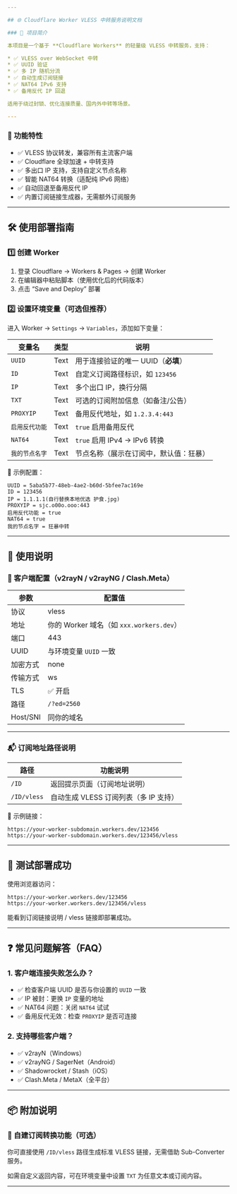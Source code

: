 ```yaml
---

## 🌐 Cloudflare Worker VLESS 中转服务说明文档

### 📌 项目简介

本项目是一个基于 **Cloudflare Workers** 的轻量级 VLESS 中转服务，支持：

* ✅ VLESS over WebSocket 中转
* ✅ UUID 验证
* ✅ 多 IP 随机分流
* ✅ 自动生成订阅链接
* ✅ NAT64 IPv6 支持
* ✅ 备用反代 IP 回退

适用于绕过封锁、优化连接质量、国内外中转等场景。

---
```


### 🚀 功能特性

* ✅ VLESS 协议转发，兼容所有主流客户端
* ✅ Cloudflare 全球加速 + 中转支持
* ✅ 多出口 IP 支持，支持自定义节点名称
* ✅ 智能 NAT64 转换（适配纯 IPv6 网络）
* ✅ 自动回退至备用反代 IP
* ✅ 内置订阅链接生成器，无需额外订阅服务

---

## 🛠️ 使用部署指南

### 1️⃣ 创建 Worker

1. 登录 Cloudflare → Workers & Pages → 创建 Worker
2. 在编辑器中粘贴脚本（使用优化后的代码版本）
3. 点击 “Save and Deploy” 部署

### 2️⃣ 设置环境变量（可选但推荐）

进入 Worker → `Settings` → `Variables`，添加如下变量：

| 变量名       | 类型   | 说明                       |
| --------- | ---- | ------------------------ |
| `UUID`    | Text | 用于连接验证的唯一 UUID（**必填**）   |
| `ID`      | Text | 自定义订阅路径标识，如 `123456`     |
| `IP`      | Text | 多个出口 IP，换行分隔             |
| `TXT`     | Text | 可选的订阅附加信息（如备注/公告）        |
| `PROXYIP` | Text | 备用反代地址，如 `1.2.3.4:443`   |
| `启用反代功能`  | Text | `true` 启用备用反代            |
| `NAT64`   | Text | `true` 启用 IPv4 → IPv6 转换 |
| `我的节点名字`  | Text | 节点名称（展示在订阅中，默认值：狂暴）      |

📌 示例配置：

```
UUID = 5aba5b77-48eb-4ae2-b60d-5bfee7ac169e
ID = 123456
IP = 1.1.1.1(自行替换本地优选 护食.jpg)
PROXYIP = sjc.o00o.ooo:443
启用反代功能 = true
NAT64 = true
我的节点名字 = 狂暴中转
```

---

## 🔗 使用说明

### 🧾 客户端配置（v2rayN / v2rayNG / Clash.Meta）

| 参数       | 配置值                               |
| -------- | --------------------------------- |
| 协议       | vless                             |
| 地址       | 你的 Worker 域名（如 `xxx.workers.dev`） |
| 端口       | 443                               |
| UUID     | 与环境变量 `UUID` 一致                   |
| 加密方式     | none                              |
| 传输方式     | ws                                |
| TLS      | ✅ 开启                              |
| 路径       | `/?ed=2560`                       |
| Host/SNI | 同你的域名                             |

---

### 📬 订阅地址路径说明

| 路径          | 功能说明                     |
| ----------- | ------------------------ |
| `/ID`       | 返回提示页面（订阅地址说明）           |
| `/ID/vless` | 自动生成 VLESS 订阅列表（多 IP 支持） |

📌 示例链接：

```
https://your-worker-subdomain.workers.dev/123456
https://your-worker-subdomain.workers.dev/123456/vless
```

---

## 🧪 测试部署成功

使用浏览器访问：

```text
https://your-worker.workers.dev/123456
https://your-worker.workers.dev/123456/vless
```

能看到订阅链接说明 / vless 链接即部署成功。

---

## ❓ 常见问题解答（FAQ）

### 1. 客户端连接失败怎么办？

* ✅ 检查客户端 UUID 是否与你设置的 `UUID` 一致
* ✅ IP 被封：更换 `IP` 变量的地址
* ✅ NAT64 问题：关闭 `NAT64` 试试
* ✅ 备用反代无效：检查 `PROXYIP` 是否可连接

### 2. 支持哪些客户端？

* ✅ v2rayN（Windows）
* ✅ v2rayNG / SagerNet（Android）
* ✅ Shadowrocket / Stash（iOS）
* ✅ Clash.Meta / MetaX（全平台）

---

## 📦 附加说明

### 📁 自建订阅转换功能（可选）

你可直接使用 `/ID/vless` 路径生成标准 VLESS 链接，无需借助 Sub-Converter 服务。

如需自定义返回内容，可在环境变量中设置 `TXT` 为任意文本或订阅内容。

---

